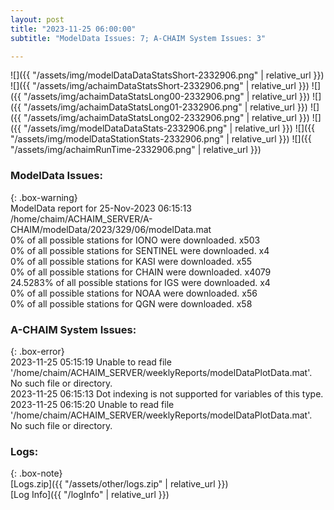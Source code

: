 ```yaml
---
layout: post
title: "2023-11-25 06:00:00"
subtitle: "ModelData Issues: 7; A-CHAIM System Issues: 3"

---
```


![]({{ "/assets/img/modelDataDataStatsShort-2332906.png" | relative_url }})
![]({{ "/assets/img/achaimDataStatsShort-2332906.png" | relative_url }})
![]({{ "/assets/img/achaimDataStatsLong00-2332906.png" | relative_url }})
![]({{ "/assets/img/achaimDataStatsLong01-2332906.png" | relative_url }})
![]({{ "/assets/img/achaimDataStatsLong02-2332906.png" | relative_url }})
![]({{ "/assets/img/modelDataDataStats-2332906.png" | relative_url }})
![]({{ "/assets/img/modelDataStationStats-2332906.png" | relative_url }})
![]({{ "/assets/img/achaimRunTime-2332906.png" | relative_url }})


### ModelData Issues:  
  
{: .box-warning}  
 ModelData report for 25-Nov-2023 06:15:13   
 /home/chaim/ACHAIM_SERVER/A-CHAIM/modelData/2023/329/06/modelData.mat   
 0% of all possible stations for IONO were downloaded. x503   
 0% of all possible stations for SENTINEL were downloaded. x4   
 0% of all possible stations for KASI were downloaded. x55   
 0% of all possible stations for CHAIN were downloaded. x4079   
 24.5283% of all possible stations for IGS were downloaded. x4   
 0% of all possible stations for NOAA were downloaded. x56   
 0% of all possible stations for QGN were downloaded. x58   
  
### A-CHAIM System Issues:  
  
{: .box-error}  
2023-11-25 05:15:19 Unable to read file '/home/chaim/ACHAIM_SERVER/weeklyReports/modelDataPlotData.mat'. No such file or directory.  
2023-11-25 06:15:13 Dot indexing is not supported for variables of this type.  
2023-11-25 06:15:20 Unable to read file '/home/chaim/ACHAIM_SERVER/weeklyReports/modelDataPlotData.mat'. No such file or directory.  

### Logs:  
  
{: .box-note}  
[Logs.zip]({{ "/assets/other/logs.zip" | relative_url }})  
[Log Info]({{ "/logInfo" | relative_url }})  
